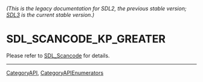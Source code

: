 ###### (This is the legacy documentation for SDL2, the previous stable version; [SDL3](https://wiki.libsdl.org/SDL3/) is the current stable version.)
# SDL_SCANCODE_KP_GREATER

Please refer to [SDL_Scancode](SDL_Scancode) for details.

----
[CategoryAPI](CategoryAPI), [CategoryAPIEnumerators](CategoryAPIEnumerators)

